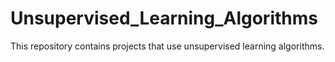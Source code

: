 # Unsupervised_Learning_Algorithms
This repository contains projects that use unsupervised learning algorithms.

